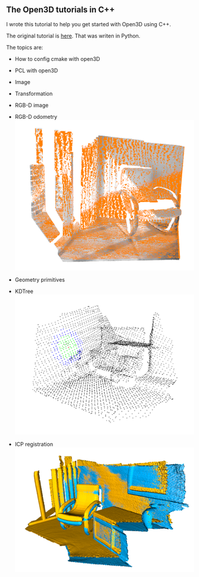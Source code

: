 ## The Open3D tutorials in C++
I wrote this tutorial to help you get started with Open3D using C++.

The original tutorial is [here](http://www.open3d.org/docs/latest/tutorial).
That was writen in Python.

The topics are:
+ How to config cmake with open3D
+ PCL with open3D
+ Image
+ Transformation
+ RGB-D image
+ RGB-D odometry
  ![Screenshot](./RGBD_odom.png)
+ Geometry primitives

+ KDTree 
 ![Screenshot](./kdtree.png)

+ ICP registration
 ![Screenshot](./icp.png)

